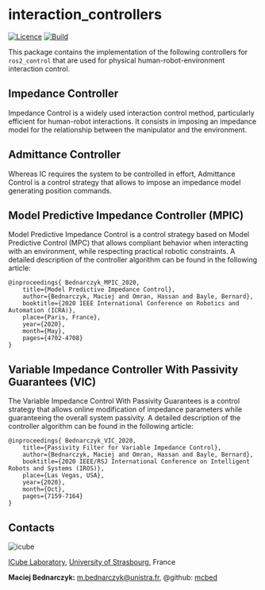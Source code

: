 # interaction_controllers
[![Licence](https://img.shields.io/badge/License-Apache%202.0-blue.svg)](https://opensource.org/licenses/Apache-2.0)
[![Build](https://github.com/mcbed/interaction_controllers/actions/workflows/build.yaml/badge.svg)](https://github.com/mcbed/interaction_controllers/actions/workflows/build.yaml)

This package contains the implementation of the following controllers for `ros2_control` that are used for physical human-robot-environment interaction control.
## Impedance Controller
Impedance Control is a widely used interaction control method, particularly efficient for human-robot interactions. It consists in imposing an impedance model for the relationship between the manipulator and the environment.
## Admittance Controller
Whereas IC requires the system to be controlled in effort, Admittance Control is a control strategy that allows to impose an impedance model generating position commands.  
## Model Predictive Impedance Controller (MPIC)
Model Predictive Impedance Control is a control strategy based on Model Predictive Control (MPC) that allows compliant behavior when interacting with an environment, while respecting practical robotic constraints. A detailed description of the controller algorithm can be found in the following article: 
```
@inproceedings{ Bednarczyk_MPIC_2020,
 	title={Model Predictive Impedance Control},
  	author={Bednarczyk, Maciej and Omran, Hassan and Bayle, Bernard},
	booktitle={2020 IEEE International Conference on Robotics and Automation (ICRA)},
	place={Paris, France},
  	year={2020},
  	month={May},
 	pages={4702-4708}
}
```
## Variable Impedance Controller With Passivity Guarantees (VIC)
The Variable Impedance Control With Passivity Guarantees is a control strategy that allows online modification of impedance parameters while guaranteeing the overall system passivity. A detailed description of the controller algorithm can be found in the following article: 
```
@inproceedings{ Bednarczyk_VIC_2020,
	title={Passivity Filter for Variable Impedance Control},
	author={Bednarczyk, Maciej and Omran, Hassan and Bayle, Bernard},
	booktitle={2020 IEEE/RSJ International Conference on Intelligent Robots and Systems (IROS)},
	place={Las Vegas, USA},
	year={2020},
	month={Oct},
	pages={7159-7164}
}
```
## Contacts ##
![icube](https://icube.unistra.fr/fileadmin/templates/DUN/icube/images/logo.png)

[ICube Laboratory](https://icube.unistra.fr), [University of Strasbourg](https://www.unistra.fr/), France

__Maciej Bednarczyk:__ [m.bednarczyk@unistra.fr](mailto:m.bednarczyk@unistra.fr), @github: [mcbed](mailto:macbednarczyk@gmail.com)
